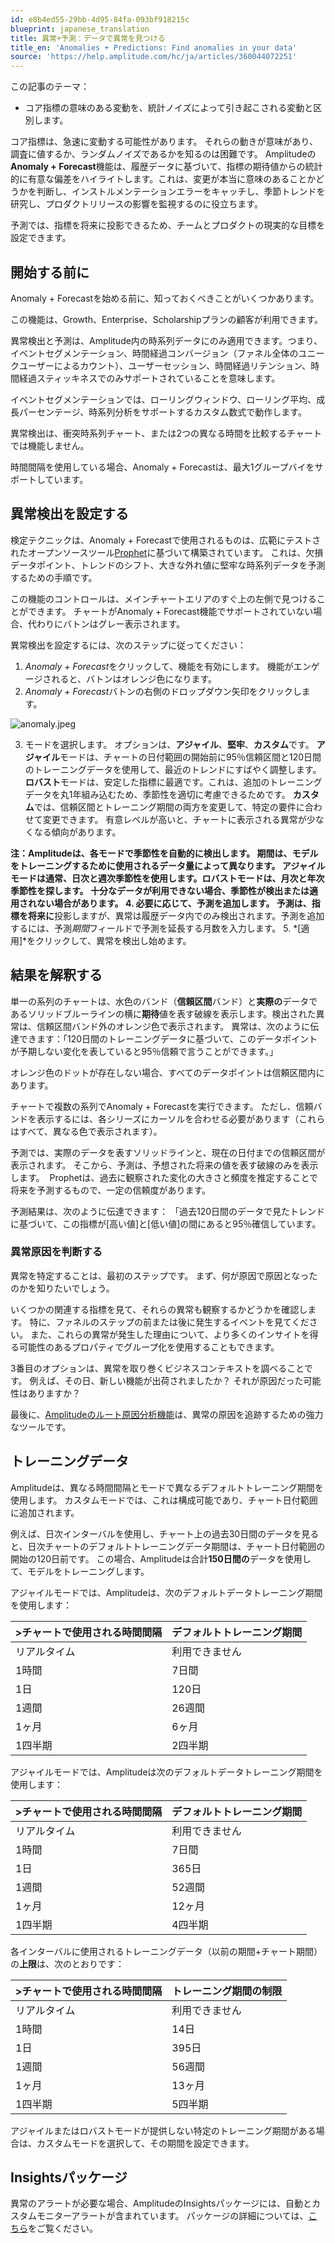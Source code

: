 ```yaml
---
id: e8b4ed55-29bb-4d95-84fa-093bf918215c
blueprint: japanese_translation
title: 異常+予測：データで異常を見つける
title_en: 'Anomalies + Predictions: Find anomalies in your data'
source: 'https://help.amplitude.com/hc/ja/articles/360044072251'
---
```

この記事のテーマ：

* コア指標の意味のある変動を、統計ノイズによって引き起こされる変動と区別します。

コア指標は、急速に変動する可能性があります。 それらの動きが意味があり、調査に値するか、ランダムノイズであるかを知るのは困難です。 Amplitudeの**Anomaly + Forecast**機能は、履歴データに基づいて、指標の期待値からの統計的に有意な偏差をハイライトします。これは、変更が本当に意味のあることかどうかを判断し、インストルメンテーションエラーをキャッチし、季節トレンドを研究し、プロダクトリリースの影響を監視するのに役立ちます。

予測では、指標を将来に投影できるため、チームとプロダクトの現実的な目標を設定できます。

## 開始する前に

Anomaly + Forecastを始める前に、知っておくべきことがいくつかあります。

この機能は、Growth、Enterprise、Scholarshipプランの顧客が利用できます。

異常検出と予測は、Amplitude内の時系列データにのみ適用できます。つまり、イベントセグメンテーション、時間経過コンバージョン（ファネル全体のユニークユーザーによるカウント）、ユーザーセッション、時間経過リテンション、時間経過スティッキネスでのみサポートされていることを意味します。 

イベントセグメンテーションでは、ローリングウィンドウ、ローリング平均、成長パーセンテージ、時系列分析をサポートするカスタム数式で動作します。

異常検出は、衝突時系列チャート、または2つの異なる時間を比較するチャートでは機能しません。

時間間隔を使用している場合、Anomaly + Forecastは、最大1グループバイをサポートしています。

## 異常検出を設定する

検定テクニックは、Anomaly + Forecastで使用されるものは、広範にテストされたオープンソースツール[Prophet](https://facebook.github.io/prophet/)に基づいて構築されています。 これは、欠損データポイント、トレンドのシフト、大きな外れ値に堅牢な時系列データを予測するための手順です。 

この機能のコントロールは、メインチャートエリアのすぐ上の左側で見つけることができます。 チャートがAnomaly + Forecast機能でサポートされていない場合、代わりにバトンはグレー表示されます。

異常検出を設定するには、次のステップに従ってください：

1. *Anomaly + Forecast*をクリックして、機能を有効にします。 機能がエンゲージされると、バトンはオレンジ色になります。
2. *Anomaly + Forecast*バトンの右側のドロップダウン矢印をクリックします。

![anomaly.jpeg](/docs/output/img/jp/anomaly-jpeg.jpeg)

3. モードを選択します。 オプションは、**アジャイル**、**堅牢**、**カスタム**です。 **アジャイル**モードは、チャートの日付範囲の開始前に95％信頼区間と120日間のトレーニングデータを使用して、最近のトレンドにすばやく調整します。 **ロバスト**モードは、安定した指標に最適です。これは、追加のトレーニングデータを丸1年組み込むため、季節性を適切に考慮できるためです。 **カスタム**では、信頼区間とトレーニング期間の両方を変更して、特定の要件に合わせて変更できます。 有意レベルが高いと、チャートに表示される異常が少なくなる傾向があります。   
  
**注：**Amplitudeは、各モードで季節性を自動的に検出します。 期間は、モデルをトレーニングするために使用されるデータ量によって異なります。 アジャイルモードは通常、日次と週次季節性を使用します。ロバストモードは、月次と年次季節性を探します。 十分なデータが利用できない場合、季節性が検出または適用されない場合があります。
4. 必要に応じて、**予測**を追加します。 予測は、指標**を将来に**投影しますが、異常は履歴データ内でのみ検出されます。予測を追加するには、予測*期間*フィールドで予測を延長する月数を入力します。
5. *[適用]*をクリックして、異常を検出し始めます。

## 結果を解釈する

単一の系列のチャートは、水色のバンド（**信頼区間**バンド）と**実際の**データであるソリッドブルーラインの横に**期待**値を表す破線を表示します。検出された異常は、信頼区間バンド外のオレンジ色で表示されます。 異常は、次のように伝達できます：「120日間のトレーニングデータに基づいて、このデータポイントが予期しない変化を表していると95％信頼で言うことができます。」

オレンジ色のドットが存在しない場合、すべてのデータポイントは信頼区間内にあります。

チャートで複数の系列でAnomaly + Forecastを実行できます。 ただし、信頼バンドを表示するには、各シリーズにカーソルを合わせる必要があります（これらはすべて、異なる色で表示されます）。

予測では、実際のデータを表すソリッドラインと、現在の日付までの信頼区間が表示されます。 そこから、予測は、予想された将来の値を表す破線のみを表示します。  Prophetは、過去に観察された変化の大きさと頻度を推定することで将来を予測するもので、一定の信頼度があります。 

予測結果は、次のように伝達できます： 「過去120日間のデータで見たトレンドに基づいて、この指標が[高い値]と[低い値]の間にあると95％確信しています。

### 異常原因を判断する

異常を特定することは、最初のステップです。 まず、何が原因で原因となったのかを知りたいでしょう。

いくつかの関連する指標を見て、それらの異常も観察するかどうかを確認します。 特に、ファネルのステップの前または後に発生するイベントを見てください。 また、これらの異常が発生した理由について、より多くのインサイトを得る可能性のあるプロパティでグループ化を使用することもできます。

3番目のオプションは、異常を取り巻くビジネスコンテキストを調べることです。 例えば、その日、新しい機能が出荷されましたか？ それが原因だった可能性はありますか？

最後に、[Amplitudeのルート原因分析機能](/docs/analytics/root-cause-analysis)は、異常の原因を追跡するための強力なツールです。

## トレーニングデータ

Amplitudeは、異なる時間間隔とモードで異なるデフォルトトレーニング期間を使用します。 カスタムモードでは、これは構成可能であり、チャート日付範囲に追加されます。 

例えば、日次インターバルを使用し、チャート上の過去30日間のデータを見ると、日次チャートのデフォルトトレーニングデータ期間は、チャート日付範囲の開始の120日前です。 この場合、Amplitudeは合計**150日間の**データを使用して、モデルをトレーニングします。

アジャイルモードでは、Amplitudeは、次のデフォルトデータトレーニング期間を使用します：

| **>チャートで使用される時間間隔** | **デフォルトトレーニング期間** |
| --- | --- |
| リアルタイム | 利用できません |
| 1時間 | 7日間 |
| 1日 | 120日 |
| 1週間 | 26週間 |
| 1ヶ月 | 6ヶ月 |
| 1四半期 | 2四半期 |

アジャイルモードでは、Amplitudeは次のデフォルトデータトレーニング期間を使用します：

| **>チャートで使用される時間間隔** | **デフォルトトレーニング期間** |
| --- | --- |
| リアルタイム | 利用できません |
| 1時間 | 7日間 |
| 1日 | 365日 |
| 1週間 | 52週間 |
| 1ヶ月 | 12ヶ月 |
| 1四半期 | 4四半期 |

各インターバルに使用されるトレーニングデータ（以前の期間+チャート期間）の**上限**は、次のとおりです：

| **>チャートで使用される時間間隔** | **トレーニング期間の制限** |
| --- | --- |
| リアルタイム | 利用できません |
| 1時間 | 14日 |
| 1日 | 395日 |
| 1週間 | 56週間 |
| 1ヶ月 | 13ヶ月 |
| 1四半期 | 5四半期 |

アジャイルまたはロバストモードが提供しない特定のトレーニング期間がある場合は、カスタムモードを選択して、その期間を設定できます。

## Insightsパッケージ

異常のアラートが必要な場合、AmplitudeのInsightsパッケージには、自動とカスタムモニターアラートが含まれています。 パッケージの詳細については、[こちら](https://help.amplitude.com/hc/en-us/articles/115001764612-Insight#h_21d50b36-17c6-433c-8985-18e9f313ed45)をご覧ください。
